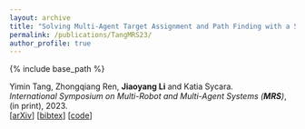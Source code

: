 ```yaml
---
layout: archive
title: "Solving Multi-Agent Target Assignment and Path Finding with a Single Constraint Tree"
permalink: /publications/TangMRS23/
author_profile: true
---
```


{% include base_path %}

    
Yimin Tang, Zhongqiang Ren, **Jiaoyang Li** and Katia Sycara.       
<i>International Symposium on Multi-Robot and Multi-Agent Systems (**MRS**)</i>, (in print), 2023.         
[[arXiv](https://arxiv.org/abs/2307.00663)]
[<a href="javascript:void(0)" onclick="(function(target, id) { if ($('#' + id).css('display') == 'block') { $('#' + id).hide('fast'); $(target).text('bibtex') } else { $('#' + id).show('fast'); $(target).text('bibtex▲') } })(this, 'bibtex-TangMRS23');">bibtex</a>]
[[code](https://github.com/TachikakaMin/ITA-CBS2)]          
<div id="bibtex-TangMRS23" style="display:none">
<pre>@inproceedings{TangMRS23,
  author    = {Yimin Tang and Zhongqiang Ren and Jiaoyang Li and Katia Sycara},
  title     = {Solving Multi-Agent Target Assignment and Path Finding with a Single Constraint Tree},
  booktitle = {Proceedings of the International Symposium on Multi-Robot and Multi-Agent Systems (MRS)},
  year      = {2023}
}
</pre></div> 